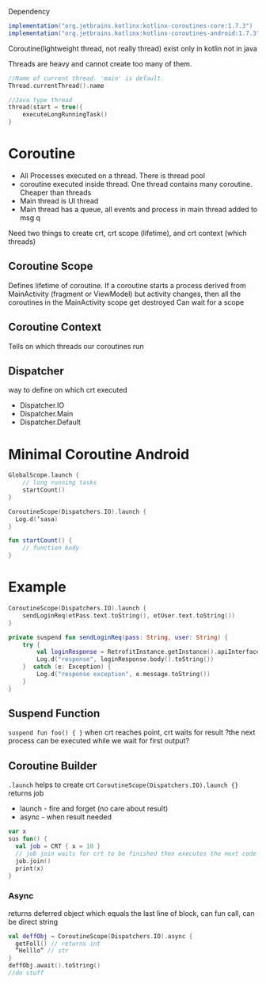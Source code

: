 Dependency

```gradle
implementation("org.jetbrains.kotlinx:kotlinx-coroutines-core:1.7.3")
implementation("org.jetbrains.kotlinx:kotlinx-coroutines-android:1.7.3")
```

Coroutine(lightweight thread, not really thread) exist only in kotlin not in java

Threads are heavy and cannot create too many of them.

```kotlin
//Name of current thread. 'main' is default.
Thread.currentThread().name

//Java type thread
thread(start = true){
	executeLongRunningTask()
}
```

# Coroutine

- All Processes executed on a thread. There is thread pool
- coroutine executed inside thread. One thread contains many coroutine. Cheaper than threads
- Main thread is UI thread
- Main thread has a queue, all events and process in main thread added to msg q

Need two things to create crt, crt scope (lifetime), and crt context (which threads)

## Coroutine Scope

Defines lifetime of coroutine. If a coroutine starts a process derived from MainActivity (fragment or ViewModel) but activity changes, then all the coroutines in the MainActivity scope get destroyed
Can wait for a scope

## Coroutine Context

Tells on which threads our coroutines run

## Dispatcher

way to define on which crt executed

- Dispatcher.IO
- Dispatcher.Main
- Dispatcher.Default

# Minimal Coroutine Android

```kotlin
GlobalScope.launch {
	// long running tasks
	startCount()
}

CoroutineScope(Dispatchers.IO).launch {
  Log.d(‘sasa)
}

fun startCount() {
	// function body
}
```

# Example

```kotlin
CoroutineScope(Dispatchers.IO).launch {
	sendLoginReq(etPass.text.toString(), etUser.text.toString())
}

private suspend fun sendLoginReq(pass: String, user: String) {
	try {
		val loginResponse = RetrofitInstance.getInstance().apiInterface.login(user, pass)
		Log.d("response", loginResponse.body().toString())
	}  catch (e: Exception) {
		Log.d("response exception", e.message.toString())
	}
}
```

## Suspend Function

`suspend fun foo() { }`
when crt reaches point, crt waits for result
?the next process can be executed while we wait for first output?

## Coroutine Builder

`.launch` helps to create crt
`CoroutineScope(Dispatchers.IO).launch {}` returns job

- launch - fire and forget (no care about result)
- async - when result needed

```kotlin
var x
sus fun() {
  val job = CRT { x = 10 }
  // job join waits for crt to be finished then executes the next code
  job.join()
  print(x)
}
```

### Async

returns deferred object which equals the last line of block, can fun call, can be direct string

```kotlin
val deffObj = CoroutineScope(Dispatchers.IO).async {
  getFoll() // returns int
  “Helllo” // str
}
deffObj.await().toString()
//do stuff
```
